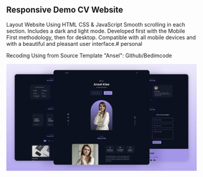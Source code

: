 Responsive Demo CV Website
-------------------------------------------
Layout Website Using HTML CSS & JavaScript
Smooth scrolling in each section.
Includes a dark and light mode.
Developed first with the Mobile First methodology, then for desktop.
Compatible with all mobile devices and with a beautiful and pleasant user interface.# personal

Recoding Using from Source Template "Ansel": Github/Bedimcode

![Preview](preview.png)
